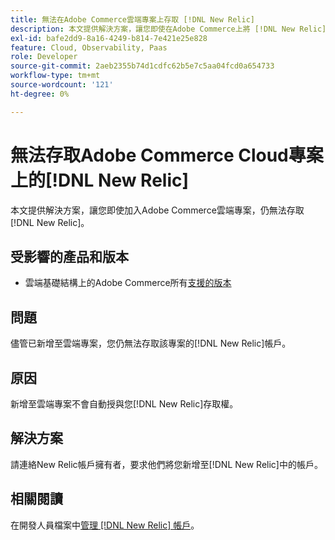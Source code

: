 ```yaml
---
title: 無法在Adobe Commerce雲端專案上存取 [!DNL New Relic]
description: 本文提供解決方案，讓您即使在Adobe Commerce上將 [!DNL New Relic] 新增至雲端專案，仍無法存取。
exl-id: bafe2dd9-8a16-4249-b814-7e421e25e828
feature: Cloud, Observability, Paas
role: Developer
source-git-commit: 2aeb2355b74d1cdfc62b5e7c5aa04fcd0a654733
workflow-type: tm+mt
source-wordcount: '121'
ht-degree: 0%

---
```


# 無法存取Adobe Commerce Cloud專案上的[!DNL New Relic]

本文提供解決方案，讓您即使加入Adobe Commerce雲端專案，仍無法存取[!DNL New Relic]。

## 受影響的產品和版本

* 雲端基礎結構上的Adobe Commerce所有[支援的版本](https://www.adobe.com/content/dam/cc/en/legal/terms/enterprise/pdfs/Adobe-Commerce-Software-Lifecycle-Policy.pdf)

## 問題

儘管已新增至雲端專案，您仍無法存取該專案的[!DNL New Relic]帳戶。

## 原因

新增至雲端專案不會自動授與您[!DNL New Relic]存取權。

## 解決方案

請連絡New Relic帳戶擁有者，要求他們將您新增至[!DNL New Relic]中的帳戶。

## 相關閱讀

在開發人員檔案中[管理 [!DNL New Relic] 帳戶](https://experienceleague.adobe.com/zh-hant/docs/commerce-cloud-service/user-guide/monitor/new-relic/new-relic-service)。
